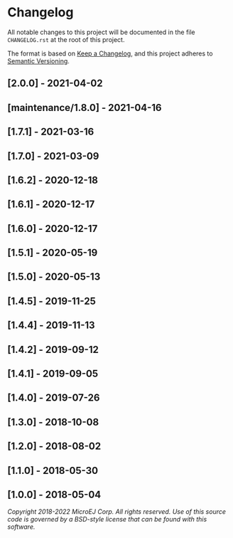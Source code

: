 # Changelog

All notable changes to this project will be documented in the file `CHANGELOG.rst` at the root of this project.

The format is based on [Keep a Changelog](https://keepachangelog.com/en/1.0.0/),
and this project adheres to [Semantic Versioning](https://semver.org/spec/v2.0.0.html).

## [2.0.0] - 2021-04-02
## [maintenance/1.8.0] - 2021-04-16
## [1.7.1] - 2021-03-16
## [1.7.0] - 2021-03-09
## [1.6.2] - 2020-12-18
## [1.6.1] - 2020-12-17
## [1.6.0] - 2020-12-17
## [1.5.1] - 2020-05-19
## [1.5.0] - 2020-05-13
## [1.4.5] - 2019-11-25
## [1.4.4] - 2019-11-13
## [1.4.2] - 2019-09-12
## [1.4.1] - 2019-09-05
## [1.4.0] - 2019-07-26
## [1.3.0] - 2018-10-08
## [1.2.0] - 2018-08-02
## [1.1.0] - 2018-05-30
## [1.0.0] - 2018-05-04

_Copyright 2018-2022 MicroEJ Corp. All rights reserved._
_Use of this source code is governed by a BSD-style license that can be found with this software._
